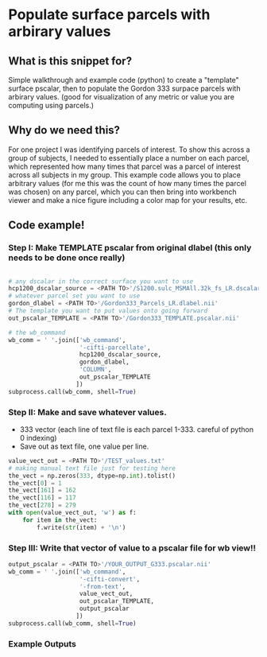 <!--Title of the snippet.-->
# Populate surface parcels with arbirary values

## What is this snippet for?
<!-- What: <each thing should have a brief rundown of what it does. Maybe 2-4 sentences tops. 
example: Simple walkthrough and example code (python) to create a "template" surface pscalar, then to populate the Gordon 333 surpace parcels with arbirary values. 
(good for visualization of any metric or value you are computing using parcels.)
-->
Simple walkthrough and example code (python) to create a "template" surface pscalar, then to populate the Gordon 333 surpace parcels with arbirary values. 
(good for visualization of any metric or value you are computing using parcels.)

## Why do we need this?
<!-- Why: Some brief background on the use case. This can be however long, but keep it short. 
example: For one project I was identifying parcels of interest. To show this across a group of subjects, I needed to essentially place a number on each parcel, which represented how many times that parcel was a parcel of interest across all subjects in my group. This example code allows you to place arbitrary values (for me this was the count of how many times the parcel was chosen) on any parcel, which you can then bring into workbench viewer and make a nice figure including a color map for your results, etc. 
-->
For one project I was identifying parcels of interest. To show this across a group of subjects, I needed to essentially place a number on each parcel, which represented how many times that parcel was a parcel of interest across all subjects in my group. This example code allows you to place arbitrary values (for me this was the count of how many times the parcel was chosen) on any parcel, which you can then bring into workbench viewer and make a nice figure including a color map for your results, etc. 


## Code example!
<!-- 
### How: Example code or workbench commands go here
-->
### Step I: Make TEMPLATE pscalar from original dlabel (this only needs to be done once really)
```python

# any dscalar in the correct surface you want to use
hcp1200_dscalar_source = <PATH TO>'/S1200.sulc_MSMAll.32k_fs_LR.dscalar.nii' 
# whatever parcel set you want to use
gordon_dlabel = <PATH TO>'/Gordon333_Parcels_LR.dlabel.nii' 
# The template you want to put values onto going forward
out_pscalar_TEMPLATE = <PATH TO>'/Gordon333_TEMPLATE.pscalar.nii' 

# the wb_command
wb_comm = ' '.join(['wb_command',
                    '-cifti-parcellate',
                    hcp1200_dscalar_source,
                    gordon_dlabel,
                    'COLUMN',
                    out_pscalar_TEMPLATE
                   ])
subprocess.call(wb_comm, shell=True)
```

### Step II: Make and save whatever values. 
- 333 vector (each line of text file is each parcel 1-333. careful of python 0 indexing)
- Save out as text file, one value per line.

```python
value_vect_out = <PATH TO>'/TEST_values.txt'
# making manual text file just for testing here
the_vect = np.zeros(333, dtype=np.int).tolist()
the_vect[0] = 1
the_vect[161] = 162
the_vect[116] = 117
the_vect[278] = 279
with open(value_vect_out, 'w') as f:
    for item in the_vect:
        f.write(str(item) + '\n')
```

### Step III: Write that vector of value to a pscalar file for wb view!!

```python
output_pscalar = <PATH TO>'/YOUR_OUTPUT_G333.pscalar.nii'
wb_comm = ' '.join(['wb_command',
                    '-cifti-convert',
                    '-from-text',
                    value_vect_out,
                    out_pscalar_TEMPLATE,
                    output_pscalar                    
                   ])
subprocess.call(wb_comm, shell=True)
```

### Example Outputs
<!--
- here put a pictuire of the example of what this will make or any files/examples that will help people better understand this tip/process/step
-->
